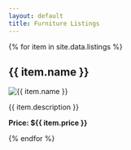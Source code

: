 ```yaml
---
layout: default
title: Furniture Listings
---
```

<div class="listings-container">
    <div class="furniture-listings">
    {% for item in site.data.listings %}
        <div class="furniture-item">
        <h2>{{ item.name }}</h2>
        <img src="{{ item.image }}" alt="{{ item.name }}">
        <p>{{ item.description }}</p>
        <p><strong>Price: ${{ item.price }}</strong></p>
        </div>
    {% endfor %}
    </div>
</div>